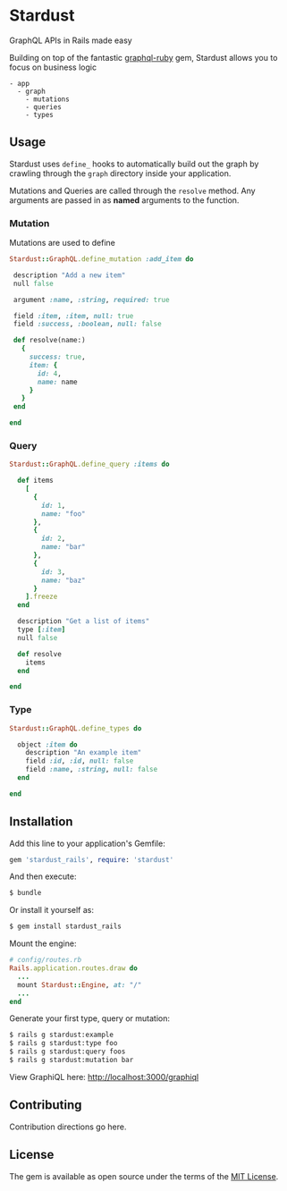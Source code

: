 # Stardust
GraphQL APIs in Rails made easy

Building on top of the fantastic [graphql-ruby](https://github.com/rmosolgo/graphql-ruby) gem, Stardust allows you to focus on business logic

```
- app
  - graph
    - mutations
    - queries
    - types
```

## Usage

Stardust uses `define_` hooks to automatically build out the graph by crawling through the `graph` directory inside your application.

Mutations and Queries are called through the `resolve` method. Any arguments are passed in as **named** arguments to the function.

### Mutation

Mutations are used to define

```ruby
Stardust::GraphQL.define_mutation :add_item do

 description "Add a new item"
 null false

 argument :name, :string, required: true

 field :item, :item, null: true
 field :success, :boolean, null: false

 def resolve(name:)
   {
     success: true,
     item: {
       id: 4,
       name: name
     }
   }
 end

end
```

### Query

```ruby
Stardust::GraphQL.define_query :items do

  def items
    [
      {
        id: 1,
        name: "foo"
      },
      {
        id: 2,
        name: "bar"
      },
      {
        id: 3,
        name: "baz"
      }
    ].freeze
  end

  description "Get a list of items"
  type [:item]
  null false

  def resolve
    items
  end

end
```

### Type

```ruby
Stardust::GraphQL.define_types do

  object :item do
    description "An example item"
    field :id, :id, null: false
    field :name, :string, null: false
  end

end
```



## Installation
Add this line to your application's Gemfile:

```ruby
gem 'stardust_rails', require: 'stardust'
```

And then execute:
```bash
$ bundle
```

Or install it yourself as:
```bash
$ gem install stardust_rails
```

Mount the engine:
```ruby
# config/routes.rb
Rails.application.routes.draw do
  ...
  mount Stardust::Engine, at: "/"
  ...
end
```

Generate your first type, query or mutation:
```bash
$ rails g stardust:example
$ rails g stardust:type foo
$ rails g stardust:query foos
$ rails g stardust:mutation bar
```

View GraphiQL here:
[http://localhost:3000/graphiql](http://localhost:3000/graphiql)


## Contributing
Contribution directions go here.

## License
The gem is available as open source under the terms of the [MIT License](https://opensource.org/licenses/MIT).
